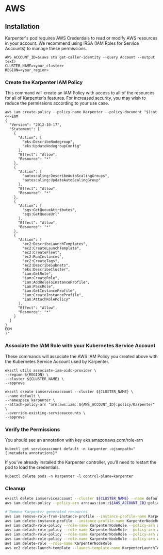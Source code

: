 
# AWS
## Installation
Karpenter's pod requires AWS Credentials to read or modify AWS resources in your account. We recommend using IRSA (IAM Roles for Service Accounts) to manage these permissions.

```
AWS_ACCOUNT_ID=$(aws sts get-caller-identity --query Account --output text)
CLUSTER_NAME=<your_cluster>
REGION=<your_region>
```

### Create the Karpenter IAM Policy
This command will create an IAM Policy with access to all of the resources for all of Karpenter's features. For increased security, you may wish to reduce the permissions according to your use case.
```
aws iam create-policy --policy-name Karpenter --policy-document "$(cat <<-EOM
{
  "Version": "2012-10-17",
  "Statement": [
    {
      "Action": [
        "eks:DescribeNodegroup",
        "eks:UpdateNodegroupConfig"
      ],
      "Effect": "Allow",
      "Resource": "*"
    },
    {
      "Action": [
        "autoscaling:DescribeAutoScalingGroups",
        "autoscaling:UpdateAutoScalingGroup"
      ],
      "Effect": "Allow",
      "Resource": "*"
    },
    {
      "Action": [
        "sqs:GetQueueAttributes",
        "sqs:GetQueueUrl"
      ],
      "Effect": "Allow",
      "Resource": "*"
    },
    {
      "Action": [
        "ec2:DescribeLaunchTemplates",
        "ec2:CreateLaunchTemplate",
        "ec2:CreateFleet",
        "ec2:RunInstances",
        "ec2:CreateTags",
        "ec2:DescribeSubnets",
        "eks:DescribeCluster",
        "iam:GetRole",
        "iam:CreateRole",
        "iam:AddRoleToInstanceProfile",
        "iam:PassRole",
        "iam:GetInstanceProfile",
        "iam:CreateInstanceProfile",
        "iam:AttachRolePolicy"
      ],
      "Effect": "Allow",
      "Resource": "*"
    }
  ]
}
EOM
)"
```

### Associate the IAM Role with your Kubernetes Service Account
These commands will associate the AWS IAM Policy you created above with the Kubernetes Service Account used by Karpenter.
```
eksctl utils associate-iam-oidc-provider \
--region ${REGION} \
--cluster ${CLUSTER_NAME} \
--approve

eksctl create iamserviceaccount --cluster ${CLUSTER_NAME} \
--name default \
--namespace karpenter \
--attach-policy-arn "arn:aws:iam::${AWS_ACCOUNT_ID}:policy/Karpenter" \
--override-existing-serviceaccounts \
--approve
```

### Verify the Permissions
You should see an annotation with key eks.amazonaws.com/role-arn
```
kubectl get serviceaccount default -n karpenter -ojsonpath="{.metadata.annotations}"
```
If you've already installed the Karpenter controller, you'll need to restart the pod to load the credentials.
```
kubectl delete pods -n karpenter -l control-plane=karpenter
```

### Cleanup
```bash
eksctl delete iamserviceaccount --cluster ${CLUSTER_NAME} --name default --namespace karpenter
aws iam delete-policy --policy-arn arn:aws:iam::${AWS_ACCOUNT_ID}:policy/Karpenter

# Remove Karpenter generated resources
aws iam remove-role-from-instance-profile --instance-profile-name KarpenterNodeRole --role-name KarpenterNodeRole
aws iam delete-instance-profile --instance-profile-name KarpenterNodeRole
aws iam detach-role-policy --role-name KarpenterNodeRole --policy-arn arn:aws:iam::aws:policy/AmazonSSMManagedInstanceCore
aws iam detach-role-policy --role-name KarpenterNodeRole --policy-arn arn:aws:iam::aws:policy/AmazonEKSWorkerNodePolicy
aws iam detach-role-policy --role-name KarpenterNodeRole --policy-arn arn:aws:iam::aws:policy/AmazonEKS_CNI_Policy
aws iam detach-role-policy --role-name KarpenterNodeRole --policy-arn arn:aws:iam::aws:policy/AmazonEC2ContainerRegistryReadOnly
aws iam delete-role --role-name KarpenterNodeRole
aws ec2 delete-launch-template --launch-template-name KarpenterLaunchTemplate
```
